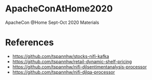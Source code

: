 # ApacheConAtHome2020
ApacheCon @Home Sept-Oct 2020 Materials

# References

* https://github.com/tspannhw/stocks-nifi-kafka
* https://github.com/tspannhw/retail-dynamic-shelf-pricing
* https://github.com/tspannhw/nifi-djlsentimentanalysis-processor
* https://github.com/tspannhw/nifi-djlqa-processor
